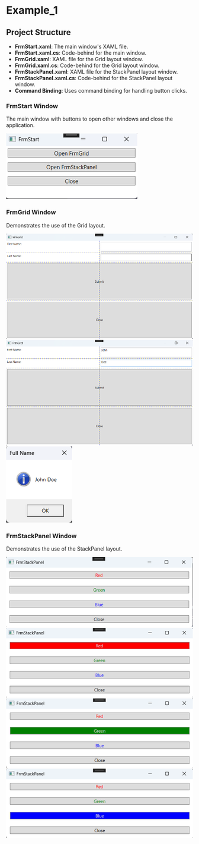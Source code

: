 # Example_1

## Project Structure

- **FrmStart.xaml**: The main window's XAML file.
- **FrmStart.xaml.cs**: Code-behind for the main window.
- **FrmGrid.xaml**: XAML file for the Grid layout window.
- **FrmGrid.xaml.cs**: Code-behind for the Grid layout window.
- **FrmStackPanel.xaml**: XAML file for the StackPanel layout window.
- **FrmStackPanel.xaml.cs**: Code-behind for the StackPanel layout window.
- **Command Binding**: Uses command binding for handling button clicks.

### FrmStart Window

The main window with buttons to open other windows and close the application.

![Example 1 Image 1](./Screenshots/Example_1_Situation_1.png)

### FrmGrid Window

Demonstrates the use of the Grid layout.

![Example 1 Image 2-1](./Screenshots/Example_1_Situation_2-1.png)
![Example 1 Image 2-2](./Screenshots/Example_1_Situation_2-2.png)
![Example 1 Image 2-3](./Screenshots/Example_1_Situation_2-3.png)

### FrmStackPanel Window

Demonstrates the use of the StackPanel layout.

![Example 1 Image 3-1](./Screenshots/Example_1_Situation_3-1.png)
![Example 1 Image 3-2](./Screenshots/Example_1_Situation_3-2.png)
![Example 1 Image 3-3](./Screenshots/Example_1_Situation_3-3.png)
![Example 1 Image 3-4](./Screenshots/Example_1_Situation_3-4.png)

